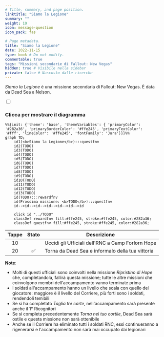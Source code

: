 ```yaml
---
# Title, summary, and page position.
linktitle: "Siamo la Legione"
summary: ""
weight: 10
icon: message-question
icon_pack: fas

# Page metadata.
title: "Siamo la Legione"
date: 2022-11-15
type: book # Do not modify.
commentable: true
tags: "Missioni secondarie di Fallout: New Vegas"
hidden: true # Visibile nella sidebar
private: false # Nascosto dalle ricerche
---
```


<div class="fnv">


*Siamo la Legione* è una missione secondaria di Fallout: New Vegas. È data da Dead Sea a Nelson.


<section class="chart-collapse">
<input type="checkbox" name="collapse2" id="handle2">
<h3 class="handle">
<label for="handle2">Clicca per mostrare il diagramma</label>
</h3>
<div class="content">

```mermaid
%%{init: {'theme': 'base', 'themeVariables': { 'primaryColor': '#282a36', 'primaryBorderColor': '#ffe245', 'primaryTextColor': '#fff', 'lineColor': '#ffe245', 'fontFamily': 'Jura'}}}%%
graph TD;
    id1(<b>Siamo la Legione</b>):::questfnv
    id2(TODO)
    id3(TODO)
    id4(TODO)
    id5(TODO)
    id6(TODO)
    id7(TODO) 
    id8(TODO)
    id9(TODO)
    id10(TODO)
    id11(TODO)
    id12(TODO)
    id13(TODO) 
    id(TODO):::rewardfnv
    id(Prossima missione: <b>TODO</b>):::questfnv
    id-->id-->id-->id-->id-->id-->id
    
    click id "../TODO"
    classDef rewardfnv fill:#ffe245, stroke:#ffe245, color:#282a36;
    classDef questfnv fill:#ffe245, stroke:#ffe245, color:#282a36;
```

</div>
</section>

| Tappe |       Stato        | Descrizione |
|:-----:|:------------------:| ----------- |
|                           10                          |            | Uccidi gli Ufficiali dell'RNC a Camp Forlorn Hope                                                                                                                           |
|                           20                          | :white_check_mark: | Torna da Dead Sea e informalo della tua vittoria                                                                                                                            |





**Note**:
- Molti di questi ufficiali sono coinvolti nella missione *Ripristino di Hope* che, completandola, fallirà questa missione; tutte le altre missioni che coinvolgono membri dell'accampamento vanno terminate prima
- I soldati all'accampamento hanno un livello che scala con quello del giocatore: maggiore è il livello del Corriere, più forti sono i soldati, rendendoli temibili 
- Se si ha completato *Taglia tre carte*, nell'accampamento sarà presente anche il 1° Ricognitori
- Se si completa precedentemente *Torna nel tuo cortile*, Dead Sea sarà ostile e questa missione non sarà ottenibile
- Anche se il Corriere ha eliminato tutti i soldati RNC, essi continueranno a rigenerarsi e l'accampamento non sarà mai occupato dai legionari


</div>


